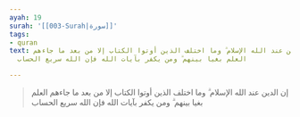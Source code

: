 ```yaml
---
ayah: 19
surah: '[[003-Surah|سورة]]'
tags:
- quran
text: إن الدين عند الله الإسلام ۗ وما اختلف الذين أوتوا الكتاب إلا من بعد ما جاءهم
  العلم بغيا بينهم ۗ ومن يكفر بآيات الله فإن الله سريع الحساب

---
```

> إن الدين عند الله الإسلام ۗ وما اختلف الذين أوتوا الكتاب إلا من بعد ما جاءهم العلم بغيا بينهم ۗ ومن يكفر بآيات الله فإن الله سريع الحساب
